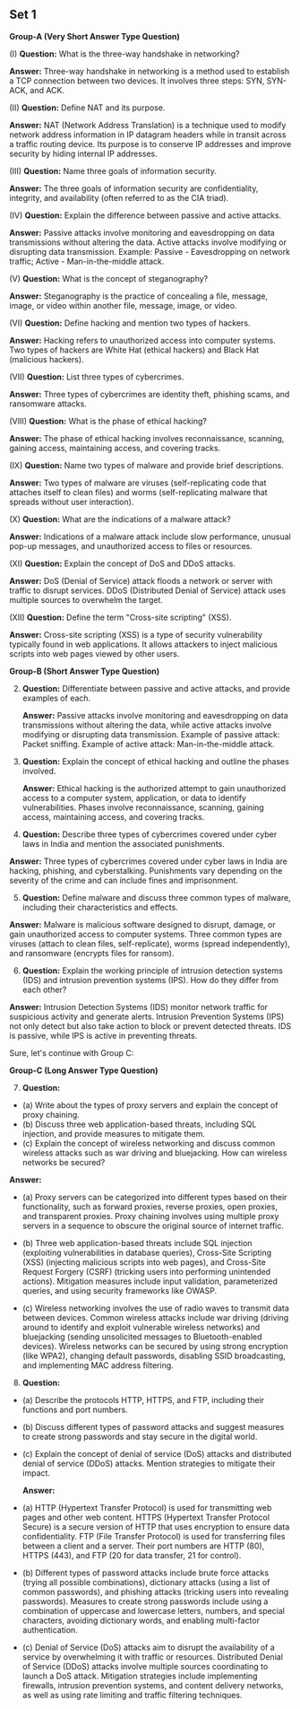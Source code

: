 ## Set 1

**Group-A (Very Short Answer Type Question)**

(I) **Question:** What is the three-way handshake in networking?

   **Answer:** Three-way handshake in networking is a method used to establish a TCP connection between two devices. It involves three steps: SYN, SYN-ACK, and ACK.

(II) **Question:** Define NAT and its purpose.

   **Answer:** NAT (Network Address Translation) is a technique used to modify network address information in IP datagram headers while in transit across a traffic routing device. Its purpose is to conserve IP addresses and improve security by hiding internal IP addresses.

(III) **Question:** Name three goals of information security.

   **Answer:** The three goals of information security are confidentiality, integrity, and availability (often referred to as the CIA triad).

(IV) **Question:** Explain the difference between passive and active attacks.

   **Answer:** Passive attacks involve monitoring and eavesdropping on data transmissions without altering the data. Active attacks involve modifying or disrupting data transmission. Example: Passive - Eavesdropping on network traffic; Active - Man-in-the-middle attack.

(V) **Question:** What is the concept of steganography?

   **Answer:** Steganography is the practice of concealing a file, message, image, or video within another file, message, image, or video.

(VI) **Question:** Define hacking and mention two types of hackers.

   **Answer:** Hacking refers to unauthorized access into computer systems. Two types of hackers are White Hat (ethical hackers) and Black Hat (malicious hackers).

(VII) **Question:** List three types of cybercrimes.

   **Answer:** Three types of cybercrimes are identity theft, phishing scams, and ransomware attacks.

(VIII) **Question:** What is the phase of ethical hacking?

   **Answer:** The phase of ethical hacking involves reconnaissance, scanning, gaining access, maintaining access, and covering tracks.

(IX) **Question:** Name two types of malware and provide brief descriptions.

   **Answer:** Two types of malware are viruses (self-replicating code that attaches itself to clean files) and worms (self-replicating malware that spreads without user interaction).

(X) **Question:** What are the indications of a malware attack?
    
**Answer:** Indications of a malware attack include slow performance, unusual pop-up messages, and unauthorized access to files or resources.

(XI) **Question:** Explain the concept of DoS and DDoS attacks.

**Answer:** DoS (Denial of Service) attack floods a network or server with traffic to disrupt services. DDoS (Distributed Denial of Service) attack uses multiple sources to overwhelm the target.

(XII) **Question:** Define the term "Cross-site scripting" (XSS).

**Answer:** Cross-site scripting (XSS) is a type of security vulnerability typically found in web applications. It allows attackers to inject malicious scripts into web pages viewed by other users.

**Group-B (Short Answer Type Question)**

2. **Question:** Differentiate between passive and active attacks, and provide examples of each.
 
   **Answer:** Passive attacks involve monitoring and eavesdropping on data transmissions without altering the data, while active attacks involve modifying or disrupting data transmission. Example of passive attack: Packet sniffing. Example of active attack: Man-in-the-middle attack.

3. **Question:** Explain the concept of ethical hacking and outline the phases involved.

   **Answer:** Ethical hacking is the authorized attempt to gain unauthorized access to a computer system, application, or data to identify vulnerabilities. Phases involve reconnaissance, scanning, gaining access, maintaining access, and covering tracks.

4. **Question:** Describe three types of cybercrimes covered under cyber laws in India and mention the associated punishments.

**Answer:** Three types of cybercrimes covered under cyber laws in India are hacking, phishing, and cyberstalking. Punishments vary depending on the severity of the crime and can include fines and imprisonment.

5. **Question:** Define malware and discuss three common types of malware, including their characteristics and effects.
   
**Answer:** Malware is malicious software designed to disrupt, damage, or gain unauthorized access to computer systems. Three common types are viruses (attach to clean files, self-replicate), worms (spread independently), and ransomware (encrypts files for ransom).

6. **Question:** Explain the working principle of intrusion detection systems (IDS) and intrusion prevention systems (IPS). How do they differ from each other?

**Answer:** Intrusion Detection Systems (IDS) monitor network traffic for suspicious activity and generate alerts. Intrusion Prevention Systems (IPS) not only detect but also take action to block or prevent detected threats. IDS is passive, while IPS is active in preventing threats.

Sure, let's continue with Group C:

**Group-C (Long Answer Type Question)**

7. **Question:** 
- (a) Write about the types of proxy servers and explain the concept of proxy chaining.
- (b) Discuss three web application-based threats, including SQL injection, and provide measures to mitigate them.
- (c) Explain the concept of wireless networking and discuss common wireless attacks such as war driving and bluejacking. How can wireless networks be secured?

**Answer:**
- (a) Proxy servers can be categorized into different types based on their functionality, such as forward proxies, reverse proxies, open proxies, and transparent proxies. Proxy chaining involves using multiple proxy servers in a sequence to obscure the original source of internet traffic.
   
- (b) Three web application-based threats include SQL injection (exploiting vulnerabilities in database queries), Cross-Site Scripting (XSS) (injecting malicious scripts into web pages), and Cross-Site Request Forgery (CSRF) (tricking users into performing unintended actions). Mitigation measures include input validation, parameterized queries, and using security frameworks like OWASP.
   
- (c) Wireless networking involves the use of radio waves to transmit data between devices. Common wireless attacks include war driving (driving around to identify and exploit vulnerable wireless networks) and bluejacking (sending unsolicited messages to Bluetooth-enabled devices). Wireless networks can be secured by using strong encryption (like WPA2), changing default passwords, disabling SSID broadcasting, and implementing MAC address filtering.

8. **Question:** 
- (a) Describe the protocols HTTP, HTTPS, and FTP, including their functions and port numbers.
- (b) Discuss different types of password attacks and suggest measures to create strong passwords and stay secure in the digital world.
- (c) Explain the concept of denial of service (DoS) attacks and distributed denial of service (DDoS) attacks. Mention strategies to mitigate their impact.

   **Answer:**
- (a) HTTP (Hypertext Transfer Protocol) is used for transmitting web pages and other web content. HTTPS (Hypertext Transfer Protocol Secure) is a secure version of HTTP that uses encryption to ensure data confidentiality. FTP (File Transfer Protocol) is used for transferring files between a client and a server. Their port numbers are HTTP (80), HTTPS (443), and FTP (20 for data transfer, 21 for control).
   
- (b) Different types of password attacks include brute force attacks (trying all possible combinations), dictionary attacks (using a list of common passwords), and phishing attacks (tricking users into revealing passwords). Measures to create strong passwords include using a combination of uppercase and lowercase letters, numbers, and special characters, avoiding dictionary words, and enabling multi-factor authentication.
   
- (c) Denial of Service (DoS) attacks aim to disrupt the availability of a service by overwhelming it with traffic or resources. Distributed Denial of Service (DDoS) attacks involve multiple sources coordinating to launch a DoS attack. Mitigation strategies include implementing firewalls, intrusion prevention systems, and content delivery networks, as well as using rate limiting and traffic filtering techniques.

